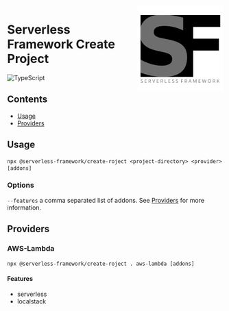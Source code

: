 <img src="../../logo.png" align="right" alt="logo"/>

# Serverless Framework Create Project

![TypeScript](https://img.shields.io/badge/typescript-%23007ACC.svg?style=for-the-badge&logo=typescript&logoColor=white)

## Contents

* [Usage](#usage)
* [Providers](#providers)

## Usage

```shell
npx @serverless-framework/create-roject <project-directory> <provider> [addons]
```

### Options
`--features` a comma separated list of addons. See [Providers](#providers) for more information.

## Providers

### AWS-Lambda
```shell
npx @serverless-framework/create-roject . aws-lambda [addons]
```
#### Features
- serverless
- localstack